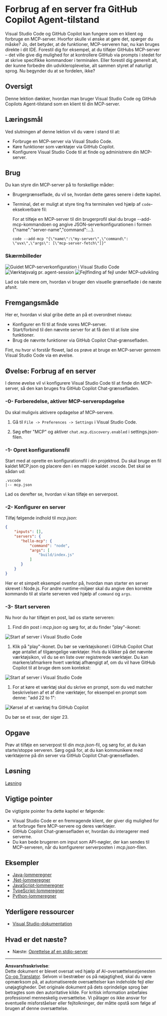 <!--
CO_OP_TRANSLATOR_METADATA:
{
  "original_hash": "d940b5e0af75e3a3a4d1c3179120d1d9",
  "translation_date": "2025-08-26T17:52:30+00:00",
  "source_file": "03-GettingStarted/04-vscode/README.md",
  "language_code": "da"
}
-->
# Forbrug af en server fra GitHub Copilot Agent-tilstand

Visual Studio Code og GitHub Copilot kan fungere som en klient og forbruge en MCP-server. Hvorfor skulle vi ønske at gøre det, spørger du måske? Jo, det betyder, at de funktioner, MCP-serveren har, nu kan bruges direkte i dit IDE. Forestil dig for eksempel, at du tilføjer GitHubs MCP-server – det ville give dig mulighed for at kontrollere GitHub via prompts i stedet for at skrive specifikke kommandoer i terminalen. Eller forestil dig generelt alt, der kunne forbedre din udvikleroplevelse, alt sammen styret af naturligt sprog. Nu begynder du at se fordelen, ikke?

## Oversigt

Denne lektion dækker, hvordan man bruger Visual Studio Code og GitHub Copilots Agent-tilstand som en klient til din MCP-server.

## Læringsmål

Ved slutningen af denne lektion vil du være i stand til at:

- Forbruge en MCP-server via Visual Studio Code.
- Køre funktioner som værktøjer via GitHub Copilot.
- Konfigurere Visual Studio Code til at finde og administrere din MCP-server.

## Brug

Du kan styre din MCP-server på to forskellige måder:

- Brugergrænseflade, du vil se, hvordan dette gøres senere i dette kapitel.
- Terminal, det er muligt at styre ting fra terminalen ved hjælp af `code`-eksekverbare fil:

  For at tilføje en MCP-server til din brugerprofil skal du bruge --add-mcp-kommandoen og angive JSON-serverkonfigurationen i formen {\"name\":\"server-name\",\"command\":...}.

  ```
  code --add-mcp "{\"name\":\"my-server\",\"command\": \"uvx\",\"args\": [\"mcp-server-fetch\"]}"
  ```

### Skærmbilleder

![Guidet MCP-serverkonfiguration i Visual Studio Code](../../../../translated_images/chat-mode-agent.729a22473f822216dd1e723aaee1f7d4a2ede571ee0948037a2d9357a63b9d0b.da.png)
![Værktøjsvalg pr. agent-session](../../../../translated_images/agent-mode-select-tools.522c7ba5df0848f8f0d1e439c2e96159431bc620cb39ccf3f5dc611412fd0006.da.png)
![Fejlfinding af fejl under MCP-udvikling](../../../../translated_images/mcp-list-servers.fce89eefe3f30032bed8952e110ab9d82fadf043fcfa071f7d40cf93fb1ea9e9.da.png)

Lad os tale mere om, hvordan vi bruger den visuelle grænseflade i de næste afsnit.

## Fremgangsmåde

Her er, hvordan vi skal gribe dette an på et overordnet niveau:

- Konfigurer en fil til at finde vores MCP-server.
- Start/forbind til den nævnte server for at få den til at liste sine funktioner.
- Brug de nævnte funktioner via GitHub Copilot Chat-grænsefladen.

Fint, nu hvor vi forstår flowet, lad os prøve at bruge en MCP-server gennem Visual Studio Code via en øvelse.

## Øvelse: Forbrug af en server

I denne øvelse vil vi konfigurere Visual Studio Code til at finde din MCP-server, så den kan bruges fra GitHub Copilot Chat-grænsefladen.

### -0- Forberedelse, aktiver MCP-serveropdagelse

Du skal muligvis aktivere opdagelse af MCP-servere.

1. Gå til `File -> Preferences -> Settings` i Visual Studio Code.

1. Søg efter "MCP" og aktiver `chat.mcp.discovery.enabled` i settings.json-filen.

### -1- Opret konfigurationsfil

Start med at oprette en konfigurationsfil i din projektrod. Du skal bruge en fil kaldet MCP.json og placere den i en mappe kaldet .vscode. Det skal se sådan ud:

```text
.vscode
|-- mcp.json
```

Lad os derefter se, hvordan vi kan tilføje en serverpost.

### -2- Konfigurer en server

Tilføj følgende indhold til *mcp.json*:

```json
{
    "inputs": [],
    "servers": {
       "hello-mcp": {
           "command": "node",
           "args": [
               "build/index.js"
           ]
       }
    }
}
```

Her er et simpelt eksempel ovenfor på, hvordan man starter en server skrevet i Node.js. For andre runtime-miljøer skal du angive den korrekte kommando til at starte serveren ved hjælp af `command` og `args`.

### -3- Start serveren

Nu hvor du har tilføjet en post, lad os starte serveren:

1. Find din post i *mcp.json* og sørg for, at du finder "play"-ikonet:

  ![Start af server i Visual Studio Code](../../../../translated_images/vscode-start-server.8e3c986612e3555de47e5b1e37b2f3020457eeb6a206568570fd74a17e3796ad.da.png)  

1. Klik på "play"-ikonet. Du bør se værktøjsikonet i GitHub Copilot Chat øge antallet af tilgængelige værktøjer. Hvis du klikker på det nævnte værktøjsikon, vil du se en liste over registrerede værktøjer. Du kan markere/afmarkere hvert værktøj afhængigt af, om du vil have GitHub Copilot til at bruge dem som kontekst:

  ![Start af server i Visual Studio Code](../../../../translated_images/vscode-tool.0b3bbea2fb7d8c26ddf573cad15ef654e55302a323267d8ee6bd742fe7df7fed.da.png)

1. For at køre et værktøj skal du skrive en prompt, som du ved matcher beskrivelsen af et af dine værktøjer, for eksempel en prompt som denne: "add 22 to 1":

  ![Kørsel af et værktøj fra GitHub Copilot](../../../../translated_images/vscode-agent.d5a0e0b897331060518fe3f13907677ef52b879db98c64d68a38338608f3751e.da.png)

  Du bør se et svar, der siger 23.

## Opgave

Prøv at tilføje en serverpost til din *mcp.json*-fil, og sørg for, at du kan starte/stoppe serveren. Sørg også for, at du kan kommunikere med værktøjerne på din server via GitHub Copilot Chat-grænsefladen.

## Løsning

[Løsning](./solution/README.md)

## Vigtige pointer

De vigtigste pointer fra dette kapitel er følgende:

- Visual Studio Code er en fremragende klient, der giver dig mulighed for at forbruge flere MCP-servere og deres værktøjer.
- GitHub Copilot Chat-grænsefladen er, hvordan du interagerer med serverne.
- Du kan bede brugeren om input som API-nøgler, der kan sendes til MCP-serveren, når du konfigurerer serverposten i *mcp.json*-filen.

## Eksempler

- [Java-lommeregner](../samples/java/calculator/README.md)
- [.Net-lommeregner](../../../../03-GettingStarted/samples/csharp)
- [JavaScript-lommeregner](../samples/javascript/README.md)
- [TypeScript-lommeregner](../samples/typescript/README.md)
- [Python-lommeregner](../../../../03-GettingStarted/samples/python)

## Yderligere ressourcer

- [Visual Studio-dokumentation](https://code.visualstudio.com/docs/copilot/chat/mcp-servers)

## Hvad er det næste?

- Næste: [Oprettelse af en stdio-server](../05-stdio-server/README.md)

---

**Ansvarsfraskrivelse**:  
Dette dokument er blevet oversat ved hjælp af AI-oversættelsestjenesten [Co-op Translator](https://github.com/Azure/co-op-translator). Selvom vi bestræber os på nøjagtighed, skal du være opmærksom på, at automatiserede oversættelser kan indeholde fejl eller unøjagtigheder. Det originale dokument på dets oprindelige sprog bør betragtes som den autoritative kilde. For kritisk information anbefales professionel menneskelig oversættelse. Vi påtager os ikke ansvar for eventuelle misforståelser eller fejltolkninger, der måtte opstå som følge af brugen af denne oversættelse.